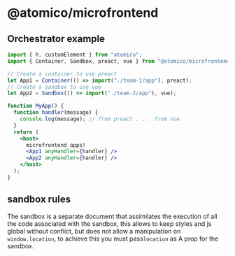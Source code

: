 # @atomico/microfrontend

## Orchestrator example

```jsx
import { h, customElement } from "atomico";
import { Container, Sandbox, preact, vue } from "@atomico/microfrontend";

// Create a container to use preact
let App1 = Container(() => import("./team-1/app"), preact);
// Create a sandbox to use vue
let App2 = Sandbox(() => import("./team-2/app"), vue);

function MyApp() {
  function handler(message) {
    console.log(message); // from preact . . . from vue
  }
  return (
    <host>
      microfrontend apps!
      <App1 anyHandler={handler} />
      <App2 anyHandler={handler} />
    </host>
  );
}
```

## sandbox rules

The sandbox is a separate document that assimilates the execution of all the code associated with the sandbox, this allows to keep styles and js global without conflict, but does not allow a manipulation on `window.location`, to achieve this you must pass`location` as A prop for the sandbox.
